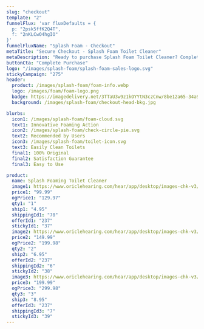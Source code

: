 ```yaml
---
slug: "checkout"
template: "2"
funnelFlux: 'var fluxDefaults = {
  p: "2psk5ffK2Q4T",
  f: "2nKLCwO4hgIO"
}'
funnelFluxName: "Splash Foam - Checkout"
metaTitle: "Secure Checkout - Splash Foam Toilet Cleaner"
metaDescription: "Ready to purchase Splash Foam Toilet Cleaner? Complete your order securely and select your preferred quantity. Fast and easy checkout!"
buttonCta: "Complete Purchase"
logo: "/images/splash-foam/splash-foam-sales-logo.svg"
stickyCampaign: "275"
header:
  product: /images/splash-foam/foam-info.webp
  logo: /images/foam/foam-logo.png
  badge: https://imagedelivery.net/3TTaU3w9z1kOYYtN3czCnw/8be12a65-34a9-4cfa-bafd-4c9320366700/public
  background: /images/splash-foam/checkout-head-bkg.jpg

blurbs:
  icon1: /images/splash-foam/foam-cloud.svg
  text1: Innovative Foaming Action
  icon2: /images/splash-foam/check-circle-pie.svg
  text2: Recommended by Users
  icon3: /images/splash-foam/toilet-icon.svg
  text3: Easily Clean Toilets
  final1: 100% Original
  final2: Satisfaction Guarantee
  final3: Easy to Use

product:
  name: Splash Foaming Toilet Cleaner
  image1: https://www.oriclehearing.com/hear/app/desktop/images-chk-v3/check-prod_2.0_1.png
  price1: "99.99"
  ogPrice1: "129.97"
  qty1: "1"
  ship1: "4.95"
  shippingId1: "70"
  offerId1: "237"
  stickyId1: "37"
  image2: https://www.oriclehearing.com/hear/app/desktop/images-chk-v3/check-prod_2.0_2.png
  price2: "149.99"
  ogPrice2: "199.98"
  qty2: "2"
  ship2: "6.95"
  offerId2: "237"
  shippingId2: "6"
  stickyId2: "38"
  image3: https://www.oriclehearing.com/hear/app/desktop/images-chk-v3/check-prod_2.0_3.png
  price3: "199.99"
  ogPrice3: "299.98"
  qty3: "3"
  ship3: "8.95"
  offerId3: "237"
  shippingId3: "7"
  stickyId3: "39"
---
```

